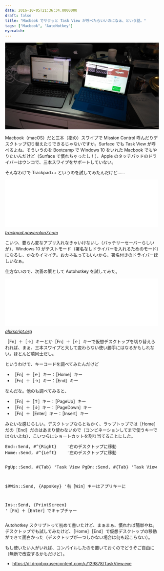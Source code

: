 ```yaml
---
date: 2016-10-05T21:36:34.0000000
draft: false
title: "Macbook でサクッと Task View が呼べたらいいのになぁ、という話。"
tags: ["Macbook", "AutoHotkey"]
eyecatch: 
---
```

<p><span itemscope itemtype="http://schema.org/Photograph"><img src="20160423132942.jpg" alt="f:id:daruyanagi:20160423132942j:plain" title="f:id:daruyanagi:20160423132942j:plain" class="hatena-fotolife" itemprop="image"></span></p><p>Macbook（macOS）だと三本（指の）スワイプで Mission Control 呼んだりデスクトップ切り替えたりできるじゃないですか。Surface でも Task View が呼べるよね。そういうのを Bootcamp で Windows 10 をいれた Macbook でもやりたいんだけど（Surface で慣れちゃったし！）、Apple のタッチパッドのドライバーはウンコで、三本スワイプをサポートしていない。</p><p>そんなわけで Trackpad++ というのを試してみたんだけど……</p><p><iframe src="//hatenablog-parts.com/embed?url=http%3A%2F%2Ftrackpad.powerplan7.com%2F" title="Trackpad++ Driver: alternate Windows driver with multi-touch gesture support for Macbook trackpads in Boot Camp environment. Now with Force Touch trackpads support." class="embed-card embed-webcard" scrolling="no" frameborder="0" style="display: block; width: 100%; height: 155px; max-width: 500px; margin: 10px 0px;"></iframe><cite class="hatena-citation"><a href="http://trackpad.powerplan7.com/">trackpad.powerplan7.com</a></cite></p><p>こいつ、要らん変なアプリ入れなきゃいけないし（バッテリーセーバーらしいが）、Windows 10 がテストモード（署名なしドライバーを入れるためのモード）になるし、かなりイマイチ。おカネ払ってもいいから、署名付きのドライバーほしいなぁ。</p><p>仕方ないので、次善の策として Autohotkey を試してみた。</p><p><iframe src="//hatenablog-parts.com/embed?url=http%3A%2F%2Fahkscript.org%2F" title="AutoHotkey" class="embed-card embed-webcard" scrolling="no" frameborder="0" style="display: block; width: 100%; height: 155px; max-width: 500px; margin: 10px 0px;"></iframe><cite class="hatena-citation"><a href="http://ahkscript.org/">ahkscript.org</a></cite></p><p>［Fn］＋［→］キーとか［Fn］＋［←］キーで仮想デスクトップを切り替えられれば、まぁ、三本スワイプと大して変わらない使い勝手にはなるかもしれない。ほとんど隣同士だし。</p><p>というわけで、キーコードを調べてみたんだけど</p>

<ul>
<li>［Fn］＋［←］キー：［Home］キー</li>
<li>［Fn］＋［→］キー：［End］キー</li>
</ul><p>なんだな。他のも調べてみると、</p>

<ul>
<li>［Fn］＋［↑］キー：［PageUp］キー</li>
<li>［Fn］＋［↓］キー：［PageDown］キー</li>
<li>［Fn］＋［Enter］キー：［Insert］キー</li>
</ul><p>みたいな感じらしい。デスクトップならともかく、ラップトップでは［Home］だの［End］だのはあまり使わないので（コンビネーションしてまで使うキーではないよね）、こいつらにショートカットを割り当てることにした。</p>
<pre class="code" data-lang="" data-unlink>End::Send, #^{Right}    &#39;右のデスクトップに移動
Home::Send, #^{Left}    &#39;左のデスクトップに移動

PgUp::Send, #{Tab}    &#39;Task View
PgDn::Send, #{Tab}    &#39;Task View

$RWin::Send, {AppsKey}    &#39;右［Win］キーはアプリキーに

Ins::Send, {PrintScreen}    &#39;［Fn］＋［Enter］でキャプチャー</pre><p>Autohotkey スクリプトって初めて書いたけど、まぁまぁ、慣れれば簡単やね。デスクトップでも試してみたけど、［Home］［End］で仮想デスクトップの移動ができて面白かった（デスクトップが一つしかない場合は何も起こらない）。</p><p>もし使いたい人がいれば、コンパイルしたのを置いておくのでどうぞご自由に（無断で改変するかもだけど）。</p>

<ul>
<li><a href="https://dl.dropboxusercontent.com/u/129878/TaskView.exe">https://dl.dropboxusercontent.com/u/129878/TaskView.exe</a></li>
</ul>